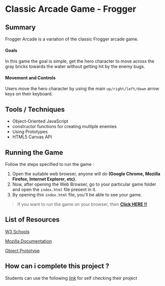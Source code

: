 # Classic Arcade Game - Frogger

## Summary
Frogger Arcade is a variation of the classic Frogger arcade game.

#### Goals
In this game the goal is simple, get the hero character to move across the gray bricks towards the water without getting hit by the enemy bugs.

#### Movement and Controls
Users move the hero character by using the main `up/right/left/down` arrow keys on their keyboard.

## Tools / Techniques
- Object-Oriented JavaScript
- constructor functions for creating multiple enemies
- Using Prototypes
- HTML5 Canvas API

## Running the Game
Follow the steps specified to run the game :
1. Open the suitable web browser, anyone will do **(Google Chrome, Mozilla Firefox, Internet Explorer, etc).**
2. Now, after opening the Web Browser, go to your particular game folder and open the `index.html` file present in it.
3. By opening this `index.html` file, you'll be able to see your game.

> If you want to run the game on your browser, then [**Click HERE !!**](https://anujpanchal57.github.io/Frogger-Game/)

## List of Resources
[W3 Schools](https://www.w3schools.com/js/js_object_prototypes.asp)

[Mozilla Documentation](https://developer.mozilla.org/en/docs/Web/JavaScript/Reference/Global_Objects/Function/prototype)

[Object Prototype](https://developer.mozilla.org/en/docs/Web/JavaScript/Reference/Global_Objects/Object/prototype)

## How can i complete this project ?

Students can use the following [link](https://review.udacity.com/#!/rubrics/15/view) for self checking their project
